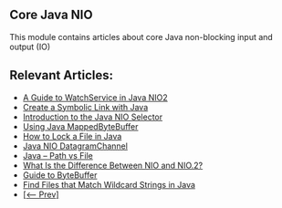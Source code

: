 ## Core Java NIO

This module contains articles about core Java non-blocking input and output (IO)

## Relevant Articles:

- [A Guide to WatchService in Java NIO2](https://www.baeldung.com/java-nio2-watchservice)
- [Create a Symbolic Link with Java](https://www.baeldung.com/java-symlink)
- [Introduction to the Java NIO Selector](https://www.baeldung.com/java-nio-selector)
- [Using Java MappedByteBuffer](https://www.baeldung.com/java-mapped-byte-buffer)
- [How to Lock a File in Java](https://www.baeldung.com/java-lock-files)
- [Java NIO DatagramChannel](https://www.baeldung.com/java-nio-datagramchannel)
- [Java – Path vs File](https://www.baeldung.com/java-path-vs-file)
- [What Is the Difference Between NIO and NIO.2?](https://www.baeldung.com/java-nio-vs-nio-2)
- [Guide to ByteBuffer](https://www.baeldung.com/java-bytebuffer)
- [Find Files that Match Wildcard Strings in Java](https://www.baeldung.com/java-files-match-wildcard-strings)
- [[<-- Prev]](/core-java-modules/core-java-nio)
